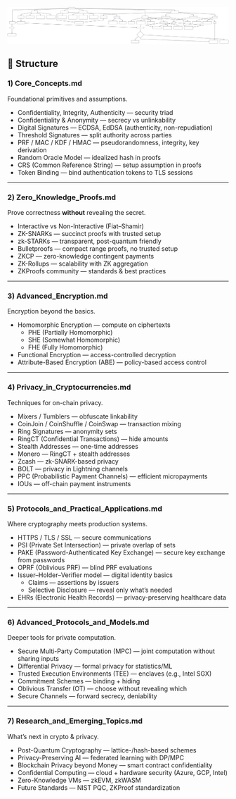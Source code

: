 
![Alt text for my diagram](https://github.com/uv-goswami/Cryptography/blob/main/Crypto.svg)



## 📂 Structure

### 1) Core_Concepts.md
Foundational primitives and assumptions.
- Confidentiality, Integrity, Authenticity — security triad
- Confidentiality & Anonymity — secrecy vs unlinkability
- Digital Signatures — ECDSA, EdDSA (authenticity, non-repudiation)
- Threshold Signatures — split authority across parties
- PRF / MAC / KDF / HMAC — pseudorandomness, integrity, key derivation
- Random Oracle Model — idealized hash in proofs
- CRS (Common Reference String) — setup assumption in proofs
- Token Binding — bind authentication tokens to TLS sessions

---

### 2) Zero_Knowledge_Proofs.md
Prove correctness **without** revealing the secret.
- Interactive vs Non-Interactive (Fiat–Shamir)
- ZK-SNARKs — succinct proofs with trusted setup
- zk-STARKs — transparent, post-quantum friendly
- Bulletproofs — compact range proofs, no trusted setup
- ZKCP — zero-knowledge contingent payments
- ZK-Rollups — scalability with ZK aggregation
- ZKProofs community — standards & best practices

---

### 3) Advanced_Encryption.md
Encryption beyond the basics.
- Homomorphic Encryption — compute on ciphertexts
  - PHE (Partially Homomorphic)
  - SHE (Somewhat Homomorphic)
  - FHE (Fully Homomorphic)
- Functional Encryption — access-controlled decryption
- Attribute-Based Encryption (ABE) — policy-based access control

---

### 4) Privacy_in_Cryptocurrencies.md
Techniques for on-chain privacy.
- Mixers / Tumblers — obfuscate linkability
- CoinJoin / CoinShuffle / CoinSwap — transaction mixing
- Ring Signatures — anonymity sets
- RingCT (Confidential Transactions) — hide amounts
- Stealth Addresses — one-time addresses
- Monero — RingCT + stealth addresses
- Zcash — zk-SNARK-based privacy
- BOLT — privacy in Lightning channels
- PPC (Probabilistic Payment Channels) — efficient micropayments
- IOUs — off-chain payment instruments

---

### 5) Protocols_and_Practical_Applications.md
Where cryptography meets production systems.
- HTTPS / TLS / SSL — secure communications
- PSI (Private Set Intersection) — private overlap of sets
- PAKE (Password-Authenticated Key Exchange) — secure key exchange from passwords
- OPRF (Oblivious PRF) — blind PRF evaluations
- Issuer–Holder–Verifier model — digital identity basics
  - Claims — assertions by issuers
  - Selective Disclosure — reveal only what’s needed
- EHRs (Electronic Health Records) — privacy-preserving healthcare data

---

### 6) Advanced_Protocols_and_Models.md
Deeper tools for private computation.
- Secure Multi-Party Computation (MPC) — joint computation without sharing inputs
- Differential Privacy — formal privacy for statistics/ML
- Trusted Execution Environments (TEE) — enclaves (e.g., Intel SGX)
- Commitment Schemes — binding + hiding
- Oblivious Transfer (OT) — choose without revealing which
- Secure Channels — forward secrecy, deniability

---

### 7) Research_and_Emerging_Topics.md
What’s next in crypto & privacy.
- Post-Quantum Cryptography — lattice-/hash-based schemes
- Privacy-Preserving AI — federated learning with DP/MPC
- Blockchain Privacy beyond Money — smart contract confidentiality
- Confidential Computing — cloud + hardware security (Azure, GCP, Intel)
- Zero-Knowledge VMs — zkEVM, zkWASM
- Future Standards — NIST PQC, ZKProof standardization
